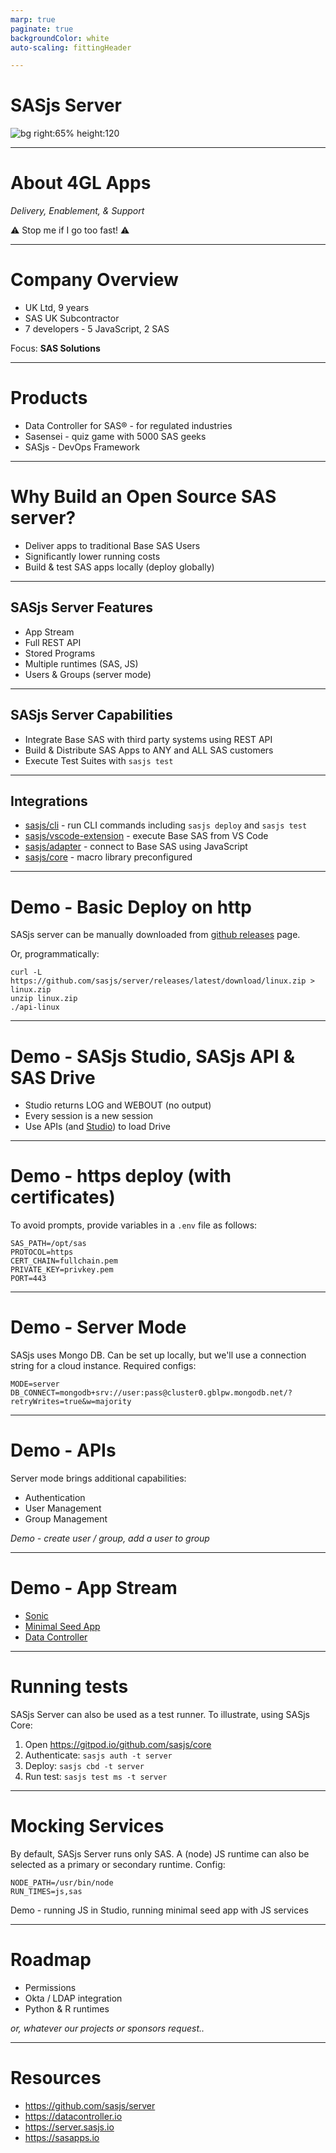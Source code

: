 ```yaml
---
marp: true
paginate: true
backgroundColor: white
auto-scaling: fittingHeader

---
```

<!-- demo prep:
1. clear down the server
2. set up fresh dB
3. launch sonic repo: https://gitpod.io/github.com/allanbowe/sonic
4. launch core env:  https://gitpod.io/github.com/sasjs/core
-->

<!-- header: ![h:6em align:right](../img/4gl-logo2.png) -->

# SASjs Server

![bg right:65% height:120](https://www.eom.nl/wp-content/themes/ecs-eom/assets/images/theme/logo-eom.svg)

---

# About 4GL Apps

_Delivery, Enablement, & Support_

⚠️ Stop me if I go too fast! ⚠️

---
<!-- header: ![h:4em align:right](../img/4gl-logo2.png) -->

# Company Overview

 - UK Ltd, 9 years
 - SAS UK Subcontractor
 - 7 developers - 5 JavaScript, 2 SAS

Focus: **SAS Solutions**


---

# Products

- Data Controller for SAS® - for regulated industries
- Sasensei - quiz game with 5000 SAS geeks
- SASjs - DevOps Framework


---

# Why Build an Open Source SAS server?

- Deliver apps to traditional Base SAS Users
- Significantly lower running costs
- Build & test SAS apps locally (deploy globally)

---
## SASjs Server Features

- App Stream
- Full REST API
- Stored Programs
- Multiple runtimes (SAS, JS)
- Users & Groups (server mode)

---
## SASjs Server Capabilities

- Integrate Base SAS with third party systems using REST API
- Build & Distribute SAS Apps to ANY and ALL SAS customers
- Execute Test Suites with `sasjs test`

---
## Integrations

- [sasjs/cli](https://github.com/sasjs/cli) - run CLI commands including `sasjs deploy` and `sasjs test`
- [sasjs/vscode-extension](https://github.com/sasjs/vscode-extension) - execute Base SAS from VS Code
- [sasjs/adapter](https://github.com/sasjs/adapter) - connect to Base SAS using JavaScript
- [sasjs/core](https://github.com/sasjs/core) - macro library preconfigured
---
# Demo - Basic Deploy on http

SASjs server can be manually downloaded from [github releases](https://github.com/sasjs/server/releases) page.

Or, programmatically:

```
curl -L https://github.com/sasjs/server/releases/latest/download/linux.zip > linux.zip
unzip linux.zip
./api-linux
```
---
# Demo - SASjs Studio, SASjs API & SAS Drive

- Studio returns LOG and WEBOUT (no output)
- Every session is a new session
- Use APIs (and [Studio](https://core.sasjs.io/ms__createfile_8sas.html)) to load Drive
---
# Demo - https deploy (with certificates)

To avoid prompts, provide variables in a `.env` file as follows:

```
SAS_PATH=/opt/sas
PROTOCOL=https
CERT_CHAIN=fullchain.pem
PRIVATE_KEY=privkey.pem
PORT=443
```


---
# Demo - Server Mode

SASjs uses Mongo DB.  Can be set up locally, but we'll use a connection string for a cloud instance. Required configs:

```
MODE=server
DB_CONNECT=mongodb+srv://user:pass@cluster0.gblpw.mongodb.net/?retryWrites=true&w=majority
```

---
# Demo - APIs

Server mode brings additional capabilities:

- Authentication
- User Management
- Group Management

_Demo - create user / group, add a user to group_

---
# Demo - App Stream

 - [Sonic](https://github.com/allanbowe/sonic)
 - [Minimal Seed App](https://github.com/sasjs/minimal-seed-app)
 - [Data Controller](https://4gl.uk/dcdeploy)

---
# Running tests

SASjs Server can also be used as a test runner.  To illustrate, using SASjs Core:

1.  Open https://gitpod.io/github.com/sasjs/core
2.  Authenticate: `sasjs auth -t server`
3.  Deploy: `sasjs cbd -t server`
4.  Run test: `sasjs test ms -t server`

---
# Mocking Services
By default, SASjs Server runs only SAS.  A (node) JS runtime can also be selected as a primary or secondary runtime. Config:

```
NODE_PATH=/usr/bin/node
RUN_TIMES=js,sas
```

Demo - running JS in Studio, running minimal seed app with JS services

---
# Roadmap

- Permissions
- Okta / LDAP integration
- Python & R runtimes

_or, whatever our projects or sponsors request.._

---
# Resources

- https://github.com/sasjs/server
- https://datacontroller.io
- https://server.sasjs.io
- https://sasapps.io
